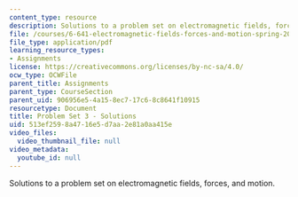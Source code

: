```yaml
---
content_type: resource
description: Solutions to a problem set on electromagnetic fields, forces, and motion.
file: /courses/6-641-electromagnetic-fields-forces-and-motion-spring-2005/513ef2598a4716e5d7aa2e81a0aa415e_05_ps03_sol.pdf
file_type: application/pdf
learning_resource_types:
- Assignments
license: https://creativecommons.org/licenses/by-nc-sa/4.0/
ocw_type: OCWFile
parent_title: Assignments
parent_type: CourseSection
parent_uid: 906956e5-4a15-8ec7-17c6-8c8641f10915
resourcetype: Document
title: Problem Set 3 - Solutions
uid: 513ef259-8a47-16e5-d7aa-2e81a0aa415e
video_files:
  video_thumbnail_file: null
video_metadata:
  youtube_id: null
---
```

Solutions to a problem set on electromagnetic fields, forces, and motion.